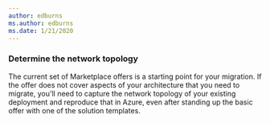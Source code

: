```yaml
---
author: edburns
ms.author: edburns
ms.date: 1/21/2020
---
```


### Determine the network topology

The current set of Marketplace offers is a starting point for your migration. If the offer does not cover aspects of your architecture that you need to migrate, you'll need to capture the network topology of your existing deployment and reproduce that in Azure, even after standing up the basic offer with one of the solution templates.

